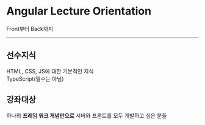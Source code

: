 # Angular Lecture Orientation
Front부터 Back까지

---

## 선수지식
HTML, CSS, JS에 대한 기본적인 지식  
TypeScript(필수는 아님)


## 강좌대상
하나의 **프레임 워크 개념만으로** 서버와 프론트를 모두 개발하고 싶은 분들

